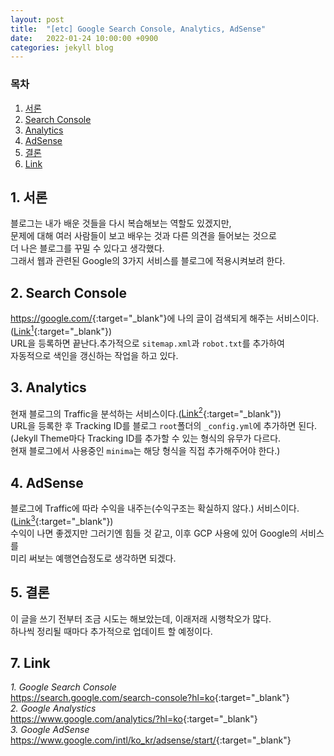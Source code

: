 ```yaml
---
layout: post
title:  "[etc] Google Search Console, Analytics, AdSense"
date:   2022-01-24 10:00:00 +0900
categories: jekyll blog
---
```

### 목차
1. [서론](#1-서론)
2. [Search Console](#2-search-console)
3. [Analytics](#3-analytics)
4. [AdSense](#4-adsense)
5. [결론](#5-결론)
6. [Link](#6-link)

## 1. 서론
블로그는 내가 배운 것들을 다시 복습해보는 역할도 있겠지만,  
문제에 대해 여러 사람들이 보고 배우는 것과 다른 의견을 들어보는 것으로  
더 나은 블로그를 꾸밀 수 있다고 생각했다.  
그래서 웹과 관련된 Google의 3가지 서비스를 블로그에 적용시켜보려 한다.

## 2. Search Console
<https://google.com/>{:target="_blank"}에 나의 글이 검색되게 해주는 서비스이다.([Link<sup>1</sup>](https://search.google.com/search-console?hl=ko){:target="_blank"})  
URL을 등록하면 끝난다.추가적으로 `sitemap.xml`과 `robot.txt`를 추가하여  
자동적으로 색인을 갱신하는 작업을 하고 있다.

## 3. Analytics
현재 블로그의 Traffic을 분석하는 서비스이다.([Link<sup>2</sup>](https://www.google.com/analytics/?hl=ko){:target="_blank"})  
URL을 등록한 후 Tracking ID를 블로그 `root`폴더의 `_config.yml`에 추가하면 된다.  
(Jekyll Theme마다 Tracking ID를 추가할 수 있는 형식의 유무가 다르다.  
현재 블로그에서 사용중인 `minima`는 해당 형식을 직접 추가해주어야 한다.)

## 4. AdSense
블로그에 Traffic에 따라 수익을 내주는(수익구조는 확실하지 않다.) 서비스이다.([Link<sup>3</sup>](https://www.google.com/intl/ko_kr/adsense/start/){:target="_blank"})  
수익이 나면 좋겠지만 그러기엔 힘들 것 같고, 이후 GCP 사용에 있어 Google의 서비스를  
미리 써보는 예행연습정도로 생각하면 되겠다.

## 5. 결론
이 글을 쓰기 전부터 조금 시도는 해보았는데, 이래저래 시행착오가 많다.  
하나씩 정리될 때마다 추가적으로 업데이트 할 예정이다.

## 7. Link
*1. Google Search Console*  
<https://search.google.com/search-console?hl=ko>{:target="_blank"}  
*2. Google Analystics*  
<https://www.google.com/analytics/?hl=ko>{:target="_blank"}  
*3. Google AdSense*  
<https://www.google.com/intl/ko_kr/adsense/start/>{:target="_blank"}